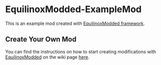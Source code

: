 # EquilinoxModded-ExampleMod
This is an example mod created with [EquilinoxModded framework](https://github.com/Xaron11/EquilinoxModded).

## Create Your Own Mod
You can find the instructions on  how to start creating modifications with [EquilinoxModded](https://github.com/Xaron11/EquilinoxModded) on the wiki page [here](https://github.com/Xaron11/EquilinoxModded/wiki).
